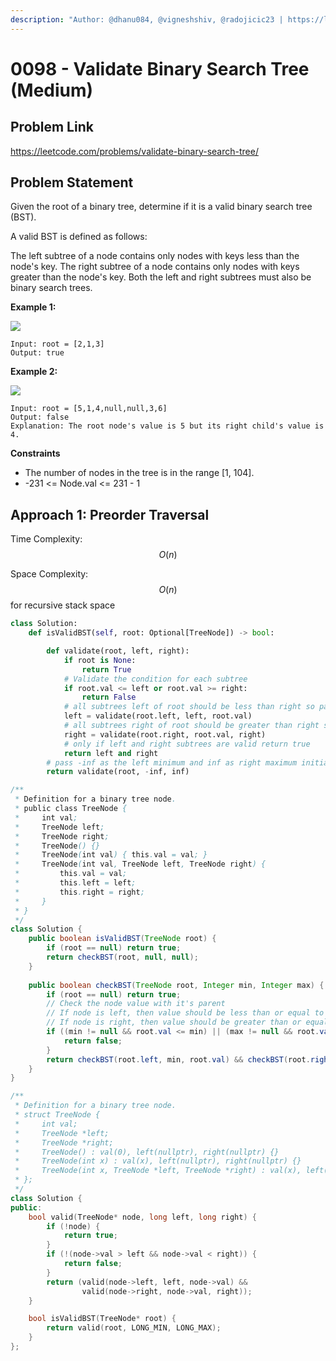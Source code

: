 ```yaml
---
description: "Author: @dhanu084, @vigneshshiv, @radojicic23 | https://leetcode.com/problems/validate-binary-search-tree/"
---
```


# 0098 - Validate Binary Search Tree (Medium)

## Problem Link

https://leetcode.com/problems/validate-binary-search-tree/

## Problem Statement

Given the root of a binary tree, determine if it is a valid binary search tree (BST).

A valid BST is defined as follows:

The left
subtree
of a node contains only nodes with keys less than the node's key.
The right subtree of a node contains only nodes with keys greater than the node's key.
Both the left and right subtrees must also be binary search trees.

**Example 1:**

![](https://assets.leetcode.com/uploads/2020/12/01/tree1.jpg)

```
Input: root = [2,1,3]
Output: true
```

**Example 2:**

![](https://assets.leetcode.com/uploads/2020/12/01/tree2.jpg)

```
Input: root = [5,1,4,null,null,3,6]
Output: false
Explanation: The root node's value is 5 but its right child's value is 4.
```

**Constraints**

- The number of nodes in the tree is in the range [1, 104].
- -231 <= Node.val <= 231 - 1

## Approach 1: Preorder Traversal

Time Complexity: $$O(n)$$

Space Complexity: $$O(n)$$ for recursive stack space

<Tabs>
<TabItem value="py" label="Python">
<SolutionAuthor name="@dhanu084" />

```python
class Solution:
    def isValidBST(self, root: Optional[TreeNode]) -> bool:

        def validate(root, left, right):
            if root is None:
                return True
            # Validate the condition for each subtree
            if root.val <= left or root.val >= right:
                return False
            # all subtrees left of root should be less than right so pass root.val as right
            left = validate(root.left, left, root.val)
            # all subtrees right of root should be greater than right so pass root.val as left
            right = validate(root.right, root.val, right)
            # only if left and right subtrees are valid return true
            return left and right
        # pass -inf as the left minimum and inf as right maximum initially
        return validate(root, -inf, inf)
```
</TabItem>

<TabItem value="java" label="Java">
<SolutionAuthor name="@vigneshshiv"/>

```java
/**
 * Definition for a binary tree node.
 * public class TreeNode {
 *     int val;
 *     TreeNode left;
 *     TreeNode right;
 *     TreeNode() {}
 *     TreeNode(int val) { this.val = val; }
 *     TreeNode(int val, TreeNode left, TreeNode right) {
 *         this.val = val;
 *         this.left = left;
 *         this.right = right;
 *     }
 * }
 */
class Solution {
    public boolean isValidBST(TreeNode root) {
        if (root == null) return true;
        return checkBST(root, null, null);
    }
    
    public boolean checkBST(TreeNode root, Integer min, Integer max) {
        if (root == null) return true;
        // Check the node value with it's parent
        // If node is left, then value should be less than or equal to it's parent
        // If node is right, then value should be greater than or equal to it's parent
        if ((min != null && root.val <= min) || (max != null && root.val >= max)) {
            return false;
        }
        return checkBST(root.left, min, root.val) && checkBST(root.right, root.val, max);
    }
}
```

</TabItem>

<TabItem value="cpp" label="C++">
<SolutionAuthor name="@radojicic23"/>

```cpp
/**
 * Definition for a binary tree node.
 * struct TreeNode {
 *     int val;
 *     TreeNode *left;
 *     TreeNode *right;
 *     TreeNode() : val(0), left(nullptr), right(nullptr) {}
 *     TreeNode(int x) : val(x), left(nullptr), right(nullptr) {}
 *     TreeNode(int x, TreeNode *left, TreeNode *right) : val(x), left(left), right(right) {}
 * };
 */
class Solution {
public:
    bool valid(TreeNode* node, long left, long right) {
        if (!node) {
            return true;
        }
        if (!(node->val > left && node->val < right)) {
            return false;
        }
        return (valid(node->left, left, node->val) && 
                valid(node->right, node->val, right));
    }

    bool isValidBST(TreeNode* root) {
        return valid(root, LONG_MIN, LONG_MAX);
    }
};
```

</TabItem>
</Tabs>
